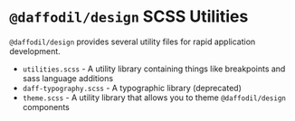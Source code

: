 # `@daffodil/design` SCSS Utilities

`@daffodil/design` provides several utility files for rapid application development.

- `utilities.scss` - A utility library containing things like breakpoints and sass language additions
- `daff-typography.scss` - A typographic library (deprecated)
- `theme.scss` - A utility library that allows you to theme `@daffodil/design` components
